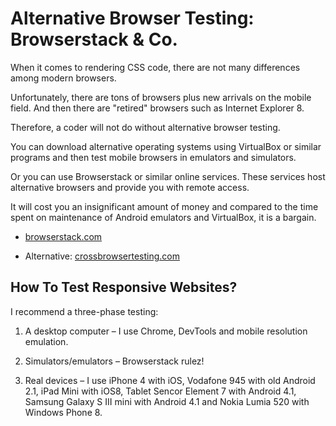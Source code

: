 Alternative Browser Testing: Browserstack & Co.
===============================================

When it comes to rendering CSS code, there are not many differences among modern
browsers.

Unfortunately, there are tons of browsers plus new arrivals on the mobile field.
And then there are "retired" browsers such as Internet Explorer 8.

Therefore, a coder will not do without alternative browser testing.

You can download alternative operating systems using VirtualBox or similar
programs and then test mobile browsers in emulators and simulators.

Or you can use Browserstack or similar online services. These services host
alternative browsers and provide you with remote access.

It will cost you an insignificant amount of money and compared to the time spent
on maintenance of Android emulators and VirtualBox, it is a bargain.

-   [browserstack.com](http://browserstack.com)

-   Alternative: [crossbrowsertesting.com](http://crossbrowsertesting.com)

How To Test Responsive Websites?
--------------------------------

I recommend a three-phase testing:

1.  A desktop computer – I use Chrome, DevTools and mobile resolution emulation.

2.  Simulators/emulators – Browserstack rulez!

3.  Real devices – I use iPhone 4 with iOS, Vodafone 945 with old Android 2.1,
    iPad Mini with iOS8, Tablet Sencor Element 7 with Android 4.1, Samsung
    Galaxy S III mini with Android 4.1 and Nokia Lumia 520 with Windows Phone 8.
